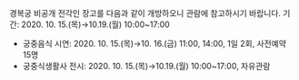 경복궁 비공개 전각인 장고를 다음과 같이 개방하오니 관람에 참고하시기 바랍니다.
기간: 2020. 10. 15.(목)→10.19.(월) 10:00~17:00
- 궁중음식 시연: 2020. 10. 15.(목)→10. 16.(금) 11:00, 14:00, 1일 2회, 사전예약 15명
- 궁중식생활사 전시: 2020. 10. 15.(목)→10.19.(월) 10:00~17:00, 자유관람